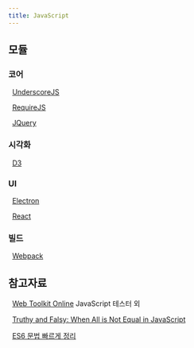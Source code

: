 ```yaml
---
title: JavaScript
---
```

## 모듈

### 코어

&nbsp; [UnderscoreJS](https://underscorejs.org/)

&nbsp; [RequireJS](https://requirejs.org/)

&nbsp; [JQuery](JQuery)

### 시각화

&nbsp; [D3](D3)

### UI 

&nbsp; [Electron](Electron)

&nbsp; [React](React)

### 빌드

&nbsp; [Webpack](Webpack)

<!--
&nbsp; [Gatsby](Gatsby)
-->

## 참고자료

&nbsp; [Web Toolkit Online](https://www.webtoolkitonline.com/) JavaScript 테스터 외

&nbsp; [Truthy and Falsy: When All is Not Equal in JavaScript](https://www.sitepoint.com/javascript-truthy-falsy/)

&nbsp; [ES6 문법 빠르게 정리](https://velog.io/@decody/ES6-Sheetsheet)